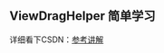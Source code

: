 ## ViewDragHelper 简单学习  ##

详细看下CSDN：[参考讲解](https://blog.csdn.net/UserNamezhangxi/article/details/80217622 "https://blog.csdn.net/UserNamezhangxi/article/details/80217622")
